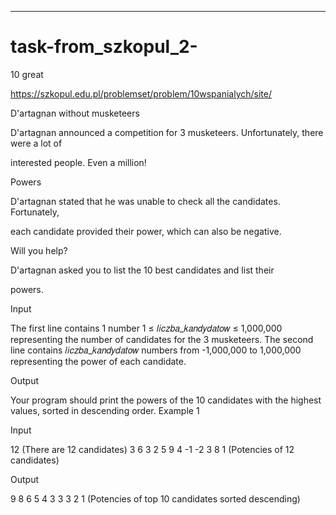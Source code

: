 ________________________________________________________________________________________________
# task-from_szkopul_2-

10 great

https://szkopul.edu.pl/problemset/problem/10wspanialych/site/

D'artagnan without musketeers

D'artagnan announced a competition for 3 musketeers. Unfortunately, there were a lot of

interested people. Even a million!

Powers

D'artagnan stated that he was unable to check all the candidates. Fortunately,

each candidate provided their power, which can also be negative.

Will you help?

D'artagnan asked you to list the 10 best candidates and list their

powers. 

Input

The first line contains 1 number 1 ≤ 𝑙𝑖𝑐𝑧𝑏𝑎_𝑘𝑎𝑛𝑑𝑦𝑑𝑎𝑡𝑜𝑤 ≤ 1,000,000
representing the number of candidates for the 3 musketeers.
The second line contains 𝑙𝑖𝑐𝑧𝑏𝑎_𝑘𝑎𝑛𝑑𝑦𝑑𝑎𝑡𝑜𝑤 numbers from -1,000,000 to
1,000,000 representing the power of each candidate.

Output

Your program should print the powers of the 10 candidates with the highest values, 
sorted in descending order. Example 1

Input

12 (There are 12 candidates)
3 6 3 2 5 9 4 -1 -2 3 8 1 (Potencies of 12 candidates)

Output

9 8 6 5 4 3 3 3 2 1 (Potencies of top 10 candidates sorted descending)
